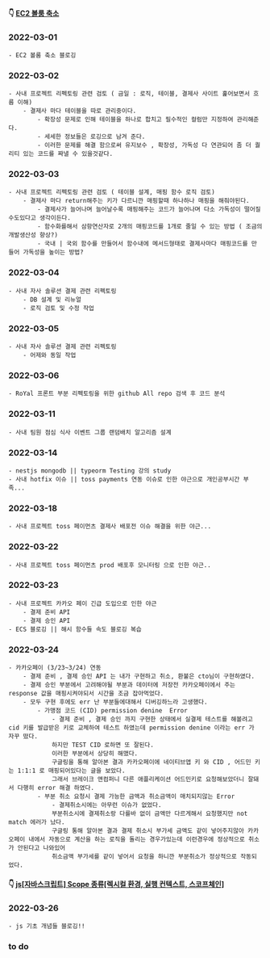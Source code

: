 #### 👇 [EC2 볼룸 축소](https://youngchang.tistory.com/entry/EC2-volume-%EC%B6%95%EC%86%8C-EBS) 
### 2022-03-01
    - EC2 볼룸 축소 블로깅
    
### 2022-03-02
    - 사내 프로젝트 리펙토링 관련 검토 ( 금일 : 로직, 테이블, 결제사 사이트 훑어보면서 흐름 이해)
        - 결제사 마다 테이블을 따로 관리중이다. 
            - 확장성 문제로 인해 테이블을 하나로 합치고 필수적인 컬럼만 지정하여 관리해준다.
            - 세세한 정보들은 로깅으로 남겨 준다.
            - 이러한 문제를 해결 함으로써 유지보수 , 확장성, 가독성 다 연관되어 좀 더 퀄리티 있는 코드를 짜낼 수 있을것같다.
    
### 2022-03-03
    - 사내 프로젝트 리펙토링 관련 검토 ( 테이블 설계, 매핑 함수 로직 검토)
        - 결제사 마다 return해주는 키가 다르니깐 매핑할때 하나하나 매핑을 해줘야된다.
            - 결제사가 늘어나며 늘어날수록 매핑해주는 코드가 늘어나며 다소 가독성이 떨어질수도있다고 생각이든다.
            - 함수화를해서 삼항연산자로 2개의 매핑코드를 1개로 줄일 수 있는 방법 ( 조금의 개발생산성 향상?)
            - 국내 | 국외 함수를 만들어서 함수내에 메서드형태로 결제사마다 매핑코드를 만들어 가독성을 높이는 방법?
            
### 2022-03-04
    - 사내 자사 솔루션 결제 관련 리펙토링
        - DB 설계 및 리뉴얼
        - 로직 검토 및 수정 작업

### 2022-03-05
    - 사내 자사 솔루션 결제 관련 리펙토링
        - 어제와 동일 작업
        
### 2022-03-06
    - RoYal 프론트 부분 리펙토링을 위한 github All repo 검색 후 코드 분석

### 2022-03-11
    - 사내 팀원 점심 식사 이벤트 그룹 랜덤배치 알고리즘 설계 

### 2022-03-14

    - nestjs mongodb || typeorm Testing 강의 study
    - 사내 hotfix 이슈 || toss payments 연동 이슈로 인한 야근으로 개인공부시간 부족...

### 2022-03-18
    - 사내 프로젝트 toss 페이먼츠 결제사 배포전 이슈 해결을 위한 야근...

### 2022-03-22
    - 사내 프로젝트 toss 페이먼츠 prod 배포후 모니터링 으로 인한 야근..

### 2022-03-23
    - 사내 프로젝트 카카오 페이 긴급 도입으로 인한 야근
        - 결제 준비 API
        - 결제 승인 API
    - ECS 블로깅 || 해시 함수들 속도 블로깅 복습

### 2022-03-24
    - 카카오페이 (3/23~3/24) 연동
        - 결제 준비 , 결제 승인 API 는 내가 구현하고 취소, 환불은 cto님이 구현하였다.
        - 결제 승인 부분에서 고려해야될 부분과 데이터에 저장전 카카오페이에서 주는 response 값을 매핑시켜야되서 시간을 조금 잡아먹었다.
        - 모두 구현 후에도 err 난 부분들에대해서 디버깅하느라 고생했다.
            - 가맹점 코드 (CID) permission denine  Error
                - 결제 준비 , 결제 승인 까지 구현한 상태에서 실결제 테스트를 해볼려고 cid 키를 발급받은 키로 교체하여 테스트 하였는데 permission denine 이라는 err 가 자꾸 떴다. 
                하지만 TEST CID 로하면 또 잘된다.
                이러한 부분에서 상당히 해맸다.
                구글링을 통해 알아본 결과 카카오페이에 네이티브앱 키 와 CID , 어드민 키는 1:1:1 로 매핑되어있다는 글을 보았다.
                그래서 브레이크 앤컴퍼니 다른 애플리케이션 어드민키로 요청해보았더니 잘돼서 다행히 error 해결 하였다.
            - 부분 취소 요청시 결제 가능한 금액과 취소금액이 매치되지않는 Error
                - 결제취소시에는 아무런 이슈가 없었다.
                부분취소시에 결제취소랑 다를바 없이 금액만 다르게해서 요청했지만 not match 에러가 났다.
                구글링 통해 알아본 결과 결제 취소시 부가세 금액도 같이 넣어주지않아 카카오페이 내에서 자동으로 계산을 하는 로직을 돌리는 경우가있는데 이런경우에 정상적으로 취소가 안된다고 나와있어
                취소금액 부가세를 같이 넣어서 요청을 하니깐 부분취소가 정상적으로 작동되었다.
                
#### 👇 [js[자바스크립트] Scope 종류[렉시컬 환경, 실행 컨텍스트, 스코프체인]](https://youngchang.tistory.com/entry/js%EC%9E%90%EB%B0%94%EC%8A%A4%ED%81%AC%EB%A6%BD%ED%8A%B8-Scope-%EC%A2%85%EB%A5%98%EB%A0%89%EC%8B%9C%EC%BB%AC-%ED%99%98%EA%B2%BD-%EC%8B%A4%ED%96%89-%EC%BB%A8%ED%85%8D%EC%8A%A4%ED%8A%B8-%EC%8A%A4%EC%BD%94%ED%94%84%EC%B2%B4%EC%9D%B8) 
### 2022-03-26
    - js 기초 개념들 블로깅!!
 

### to do

